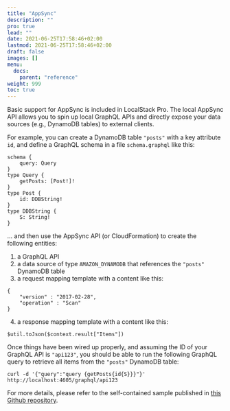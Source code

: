 ```yaml
---
title: "AppSync"
description: ""
pro: true
lead: ""
date: 2021-06-25T17:58:46+02:00
lastmod: 2021-06-25T17:58:46+02:00
draft: false
images: []
menu: 
  docs:
    parent: "reference"
weight: 999
toc: true
---
```


Basic support for AppSync is included in LocalStack Pro. The local AppSync API allows you to spin up local GraphQL APIs and directly expose your data sources (e.g., DynamoDB tables) to external clients.

For example, you can create a DynamoDB table `"posts"` with a key attribute `id`, and define a GraphQL schema in a file `schema.graphql` like this:
```
schema {
    query: Query
}
type Query {
    getPosts: [Post!]!
}
type Post {
    id: DDBString!
}
type DDBString {
    S: String!
}
```
... and then use the AppSync API (or CloudFormation) to create the following entities:

1. a GraphQL API
2. a data source of type `AMAZON_DYNAMODB` that references the `"posts"` DynamoDB table
3. a request mapping template with a content like this:
```
{
    "version" : "2017-02-28",
    "operation" : "Scan"
}
```
4. a response mapping template with a content like this:
```
$util.toJson($context.result["Items"])
```

Once things have been wired up properly, and assuming the ID of your GraphQL API is `"api123"`, you should be able to run the following GraphQL query to retrieve all items from the `"posts"` DynamoDB table:
```
curl -d '{"query":"query {getPosts{id{S}}}"}' http://localhost:4605/graphql/api123
```

For more details, please refer to the self-contained sample published in [this Github repository](https://github.com/localstack/localstack-pro-samples/tree/master/appsync-graphql-api).
